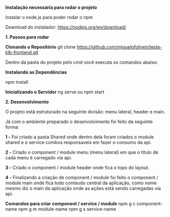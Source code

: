 <b>Instalação necessária para rodar o projeto</b>

Instalar o node.js para poder rodar o npm

Download do instalador: https://nodejs.org/en/download/

<b>1. Passos para rodar</b>

<b>Clonando o Repositório</b>
git clone https://github.com/miguelofoliveir/teste-klb-frontend.git

Dentro da pasta do projeto pelo cmd você executa os comandos abaixo:

<b>Instalando as Dependências</b>

npm install

<b>Inicializando o Servidor</b>
ng serve ou npm start

<b>2. Desenvolvimento</b>

O projeto está estruturado na seguinte divisão: menu lateral, header e main.

Já com o ambiente preparado o desenvolvimento foi feito da seguinte forma:

<b>1 -</b> Foi criado a pasta Shared onde dentro dela foram criados o module shared e o service combos responsaveis em fazer o consumo da api.

<b>2 -</b> Criado o component / module menu (menu lateral) em que o titulo de cada menu é carregado via api.

<b>3 -</b> Criado o component / module header onde fica o topo do layout.

<b>4 -</b> Finalizando a criação de component / module foi feito o component / module main onde fica todo conteudo central da aplicação,
como nome mesmo diz o main da aplicação onde as ações está sendo carregadas via api.

<b>Comandos para criar component / service / module</b>
npm g c component-name
npm g m module-name 
npm g s service-name 
